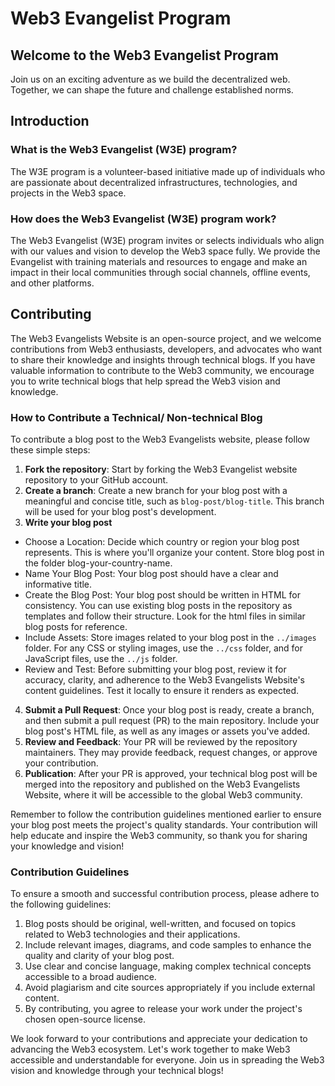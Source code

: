 # Web3 Evangelist Program

## Welcome to the Web3 Evangelist Program

Join us on an exciting adventure as we build the decentralized web. Together, we can shape the future and challenge established norms.

## Introduction

### What is the Web3 Evangelist (W3E) program?

The W3E program is a volunteer-based initiative made up of individuals who are passionate about decentralized infrastructures, technologies, and projects in the Web3 space.

### How does the Web3 Evangelist (W3E) program work?

The Web3 Evangelist (W3E) program invites or selects individuals who align with our values and vision to develop the Web3 space fully. We provide the Evangelist with training materials and resources to engage and make an impact in their local communities through social channels, offline events, and other platforms.

## Contributing

The Web3 Evangelists Website is an open-source project, and we welcome contributions from Web3 enthusiasts, developers, and advocates who want to share their knowledge and insights through technical blogs. If you have valuable information to contribute to the Web3 community, we encourage you to write technical blogs that help spread the Web3 vision and knowledge.

### How to Contribute a Technical/ Non-technical Blog

To contribute a blog post to the Web3 Evangelists website, please follow these simple steps:

1. **Fork the repository**: Start by forking the Web3 Evangelist website repository to your GitHub account.
2. **Create a branch**: Create a new branch for your blog post with a meaningful and concise title, such as `blog-post/blog-title`. This branch will be used for your blog post's development.
3. **Write your blog post**

- Choose a Location: Decide which country or region your blog post represents. This is where you'll organize your content. Store blog post in the folder blog-your-country-name.
- Name Your Blog Post: Your blog post should have a clear and informative title.
- Create the Blog Post: Your blog post should be written in HTML for consistency. You can use existing blog posts in the repository as templates and follow their structure. Look for the html files in similar blog posts for reference.
- Include Assets: Store images related to your blog post in the `../images` folder. For any CSS or styling images, use the `../css` folder, and for JavaScript files, use the `../js` folder.
- Review and Test: Before submitting your blog post, review it for accuracy, clarity, and adherence to the Web3 Evangelists Website's content guidelines. Test it locally to ensure it renders as expected.

4. **Submit a Pull Request**: Once your blog post is ready, create a branch, and then submit a pull request (PR) to the main repository. Include your blog post's HTML file, as well as any images or assets you've added.
5. **Review and Feedback**: Your PR will be reviewed by the repository maintainers. They may provide feedback, request changes, or approve your contribution.
6. **Publication**: After your PR is approved, your technical blog post will be merged into the repository and published on the Web3 Evangelists Website, where it will be accessible to the global Web3 community.

Remember to follow the contribution guidelines mentioned earlier to ensure your blog post meets the project's quality standards. Your contribution will help educate and inspire the Web3 community, so thank you for sharing your knowledge and vision!

### Contribution Guidelines

To ensure a smooth and successful contribution process, please adhere to the following guidelines:

1. Blog posts should be original, well-written, and focused on topics related to Web3 technologies and their applications.
2. Include relevant images, diagrams, and code samples to enhance the quality and clarity of your blog post.
3. Use clear and concise language, making complex technical concepts accessible to a broad audience.
4. Avoid plagiarism and cite sources appropriately if you include external content.
5. By contributing, you agree to release your work under the project's chosen open-source license.

We look forward to your contributions and appreciate your dedication to advancing the Web3 ecosystem. Let's work together to make Web3 accessible and understandable for everyone. Join us in spreading the Web3 vision and knowledge through your technical blogs!
